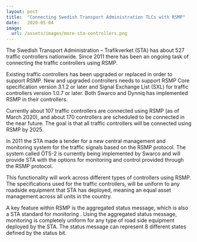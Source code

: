 ```yaml
---
layout: post
title:  "Connecting Swedish Transport Administration TLCs with RSMP"
date:   2020-05-04
image:
  url: /assets/images/more-sta-controllers.png
---
```


The Swedish Transport Administration – Trafikverket (STA) has about 527 traffic controllers nationwide. Since 2011 there has been an ongoing task of connecting the traffic controllers using RSMP.

Existing traffic controllers has been upgraded or replaced in order to support RSMP. New and upgraded controllers needs to support RSMP Core specification version 3.1.2 or later and Signal Exchange List (SXL) for traffic controllers version 1.0.7 or later. Both Swarco and Dynniq has implemented RSMP in their controllers.

Currently about 107 traffic controllers are connected using RSMP (as of March 2020), and about 170 controllers are scheduled to be connected in the near future.  The goal is that all traffic controllers will be connected using RSMP by 2025.

In 2011 the STA made a tender for a new central management and monitoring system for the traffic signals based on the RSMP protocol. The system called ÖTS-2 is currently being implemented by Swarco and will provide STA with the options for monitoring and control provided through the RSMP protocol.

This functionality will work across different types of controllers using RSMP. The specifications used for the traffic controllers, will be uniform to any roadside equipment that STA has deployed, meaning an equal asset management across all units in the country.

A key feature within RSMP is the aggregated status message, which is also a  STA standard for monitoring . Using the aggregated status message, monitoring is completely uniform for any type of road side equipment deployed by the STA. The status message can represent 8 different states defined by the status bit.
